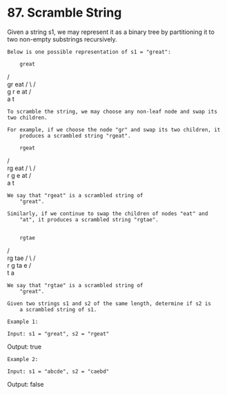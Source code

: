 # 87. Scramble String

Given a string s1, we may represent it as a binary tree by partitioning it to two
        non-empty substrings recursively.

    Below is one possible representation of s1 = "great":

        great
   /    \
  gr    eat
 / \    /  \
g   r  e   at
           / \
          a   t

    To scramble the string, we may choose any non-leaf node and swap its two children.

    For example, if we choose the node "gr" and swap its two children, it
        produces a scrambled string "rgeat".

        rgeat
   /    \
  rg    eat
 / \    /  \
r   g  e   at
           / \
          a   t

    We say that "rgeat" is a scrambled string of
        "great".

    Similarly, if we continue to swap the children of nodes "eat" and
        "at", it produces a scrambled string "rgtae".
    

        rgtae
   /    \
  rg    tae
 / \    /  \
r   g  ta  e
       / \
      t   a

    We say that "rgtae" is a scrambled string of
        "great".

    Given two strings s1 and s2 of the same length, determine if s2 is
        a scrambled string of s1.

    Example 1:

    Input: s1 = "great", s2 = "rgeat"
Output: true

    Example 2:

    Input: s1 = "abcde", s2 = "caebd"
Output: false
